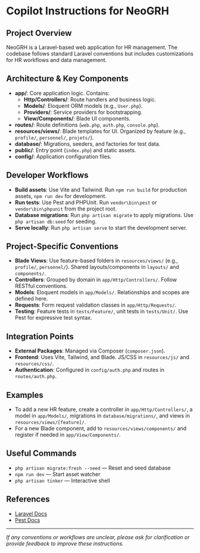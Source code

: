 # Copilot Instructions for NeoGRH

## Project Overview
NeoGRH is a Laravel-based web application for HR management. The codebase follows standard Laravel conventions but includes customizations for HR workflows and data management.

## Architecture & Key Components
- **app/**: Core application logic. Contains:
  - **Http/Controllers/**: Route handlers and business logic.
  - **Models/**: Eloquent ORM models (e.g., `User.php`).
  - **Providers/**: Service providers for bootstrapping.
  - **View/Components/**: Blade UI components.
- **routes/**: Route definitions (`web.php`, `auth.php`, `console.php`).
- **resources/views/**: Blade templates for UI. Organized by feature (e.g., `profile/`, `personnel/`, `projets/`).
- **database/**: Migrations, seeders, and factories for test data.
- **public/**: Entry point (`index.php`) and static assets.
- **config/**: Application configuration files.

## Developer Workflows
- **Build assets**: Use Vite and Tailwind. Run `npm run build` for production assets, `npm run dev` for development.
- **Run tests**: Use Pest and PHPUnit. Run `vendor\bin\pest` or `vendor\bin\phpunit` from the project root.
- **Database migrations**: Run `php artisan migrate` to apply migrations. Use `php artisan db:seed` for seeding.
- **Serve locally**: Run `php artisan serve` to start the development server.

## Project-Specific Conventions
- **Blade Views**: Use feature-based folders in `resources/views/` (e.g., `profile/`, `personnel/`). Shared layouts/components in `layouts/` and `components/`.
- **Controllers**: Grouped by domain in `app/Http/Controllers/`. Follow RESTful conventions.
- **Models**: Eloquent models in `app/Models/`. Relationships and scopes are defined here.
- **Requests**: Form request validation classes in `app/Http/Requests/`.
- **Testing**: Feature tests in `tests/Feature/`, unit tests in `tests/Unit/`. Use Pest for expressive test syntax.

## Integration Points
- **External Packages**: Managed via Composer (`composer.json`).
- **Frontend**: Uses Vite, Tailwind, and Blade. JS/CSS in `resources/js/` and `resources/css/`.
- **Authentication**: Configured in `config/auth.php` and routes in `routes/auth.php`.

## Examples
- To add a new HR feature, create a controller in `app/Http/Controllers/`, a model in `app/Models/`, migrations in `database/migrations/`, and views in `resources/views/[feature]/`.
- For a new Blade component, add to `resources/views/components/` and register if needed in `app/View/Components/`.

## Useful Commands
- `php artisan migrate:fresh --seed` — Reset and seed database
- `npm run dev` — Start asset watcher
- `php artisan tinker` — Interactive shell

## References
- [Laravel Docs](https://laravel.com/docs)
- [Pest Docs](https://pestphp.com/docs/introduction)

---
_If any conventions or workflows are unclear, please ask for clarification or provide feedback to improve these instructions._
